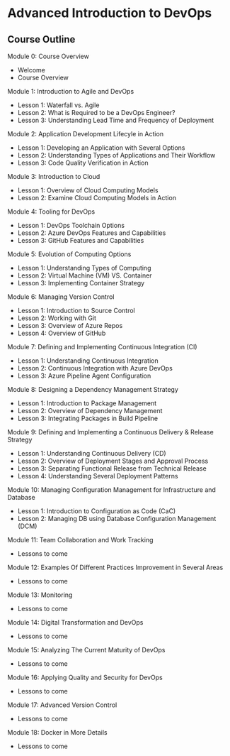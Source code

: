 
# Advanced Introduction to DevOps

## Course Outline

Module 0: Course Overview
 - Welcome 
 - Course Overview

Module 1: Introduction to Agile and DevOps
 - Lesson 1: Waterfall vs. Agile 
 - Lesson 2: What is Required to be a DevOps Engineer? 
 - Lesson 3: Understanding Lead Time and Frequency of Deployment

Module 2: Application Development Lifecyle in Action
 - Lesson 1: Developing an Application with Several Options 
 - Lesson 2: Understanding Types of Applications and Their Workflow
 - Lesson 3: Code Quality Verification in Action


Module 3: Introduction to Cloud
 - Lesson 1: Overview of Cloud Computing Models
 - Lesson 2: Examine Cloud Computing Models in Action

Module 4: Tooling for DevOps
 - Lesson 1: DevOps Toolchain Options
 - Lesson 2: Azure DevOps Features and Capabilities 
 - Lesson 3: GitHub Features and Capabilities 
 
Module 5: Evolution of Computing Options
 - Lesson 1: Understanding Types of Computing
 - Lesson 2: Virtual Machine (VM) VS. Container
 - Lesson 3: Implementing Container Strategy 
 
Module 6: Managing Version Control
- Lesson 1: Introduction to Source Control
- Lesson 2: Working with Git
- Lesson 3: Overview of Azure Repos
- Lesson 4: Overview of GitHub
 
Module 7: Defining and Implementing Continuous Integration (CI)
 - Lesson 1: Understanding Continuous Integration
 - Lesson 2: Continuous Integration with Azure DevOps
 - Lesson 3: Azure Pipeline Agent Configuration
 
Module 8: Designing a Dependency Management Strategy
 - Lesson 1: Introduction to Package Management
 - Lesson 2: Overview of Dependency Management 
 - Lesson 3: Integrating Packages in Build Pipeline
 
Module 9: Defining and Implementing a Continuous Delivery & Release Strategy
 - Lesson 1: Understanding Continuous Delivery (CD)
 - Lesson 2: Overview of Deployment Stages and Approval Process
 - Lesson 3: Separating Functional Release from Technical Release 
 - Lesson 4: Understanding Several Deployment Patterns
 
Module 10: Managing Configuration Management for Infrastructure and Database
 - Lesson 1: Introduction to Configuration as Code (CaC)
 - Lesson 2: Managing DB using Database Configuration Management (DCM)
 
Module 11: Team Collaboration and Work Tracking
 - Lessons to come
 
Module 12: Examples Of Different Practices Improvement in Several Areas
 - Lessons to come
 
Module 13: Monitoring
 - Lessons to come
 
Module 14: Digital Transformation and DevOps
 - Lessons to come
 
Module 15: Analyzing The Current Maturity of DevOps
 - Lessons to come

Module 16: Applying Quality and Security for DevOps
 - Lessons to come

Module 17: Advanced Version Control
 - Lessons to come

Module 18: Docker in More Details 
 - Lessons to come
